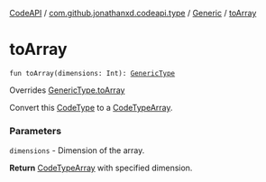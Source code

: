 [CodeAPI](../../index.md) / [com.github.jonathanxd.codeapi.type](../index.md) / [Generic](index.md) / [toArray](.)

# toArray

`fun toArray(dimensions: Int): `[`GenericType`](../-generic-type/index.md)

Overrides [GenericType.toArray](../-generic-type/to-array.md)

Convert this [CodeType](../-code-type/index.md) to a [CodeTypeArray](#).

### Parameters

`dimensions` - Dimension of the array.

**Return**
[CodeTypeArray](#) with specified dimension.

